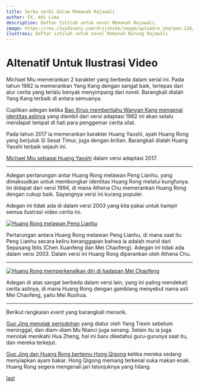 ```yaml
---
title: Serba serbi dalam Memanah Rajawali
author: FX. Adi Lima
description: Daftar Istilah untuk novel Memanah Rajawali.
image: https://res.cloudinary.com/drzjshskk/image/upload/e_sharpen:120/v1676716319/sdyxz/originals/loch-00_x3cshn.jpg
ilustrasi: Daftar istilah untuk novel Memanah Burung Rajawali 
---
```


# Altenatif Untuk Ilustrasi Video

Michael Miu memerankan 2 karakter yang berbeda dalam serial ini. Pada tahun 1982 ia memerankan
Yang Kang dengan sangat baik, terlepas dari alur cerita yang terlalu benyak menyimpang dari novel.
Barangkali dialah Yang Kang terbaik di antara semuanya.

Cuplikan adegan ketika [Bao Xiruo memberitahu Wanyan Kang mengenai identitas aslinya](https://youtube.com/clip/Ugkxy7xKguq-7HdjWJBy64aHmGiL2TJR0BD2) yang diambil dari versi adaptasi 1982 ini akan selalu mendapat tempat
di hati para penggemar cerita silat.

Pada tahun 2017 ia memerankan karakter Huang Yaoshi, ayah Huang Rong yang berjuluk Si Sesat Timur, juga
dengan brilian. Barangkali dialah Huang Yaoshi terbaik sejauh ini.

[Michael Miu sebagai Huang Yaoshi](https://youtube.com/clip/UgkxeApLV3_YIPb_2S_IGNJd8ejGd6irrl5j) dalam versi
adaptasi 2017.

***

Adegan pertarungan antar Huang Rong melawan Peng Lianhu, yang dimaksudkan untuk membongkar
identitas Huang Rong melalui kungfunya. Ini didapat dari versi 1994, di mana Athena Chu
memerankan Huang Rong dengan cukup baik. Sayangnya versi ini kurang populer.

Adegan ini tidak ada di dalam versi 2003 yang kita pakai untuk hampir semua ilustrasi video
cerita ini.

[![Huang Rong melawan Peng Lianhu](images/alt-huangrong-vs-peng-lianhu.jpg)](https://youtube.com/clip/UgkxS5OG5KJGB2_8HWzvod3DhQdtD5Y1tWUw)

Pertarungan antara Huang Rong melawan Peng Lianhu, di mana saat itu Peng Lianhu secara keliru beranggapan
bahwa ia adalah murid dari Sepasang Iblis (Chen Xuanfeng dan Mei Chaofeng). Adegan ini tidak ada dalam
versi 2003. Dalam versi ini Huang Rong diperankan oleh Athena Chu.

***

[![Huang Rong memperkenalkan diri di hadapan Mei Chaofeng](images/alt-huangrong-mei-chaofeng.jpg)](https://youtube.com/clip/UgkxcA1ei7v-sIH-tPn84JDnDXnyN7aDrSaq)

Adegan di atas sangat berbeda dalam versi lain, yang ini paling mendekati cerita aslinya, di mana Huang Rong
dengan gamblang menyebut nama asli Mei Chaofeng, yaitu Mei Ruohua. 

***

Berikut rangkaian _event_ yang barangkali menarik.

[Guo Jing menolak perjodohan](https://youtube.com/clip/UgkxjAafGnYDuCUtA8Mz-B7jWBNHaSs7quNG) yang diatur oleh
Yang Tiexin sebelum meninggal, dan diam-diam Mu Nianci juga senang. Selain itu ia juga menolak menikahi
Hua Zheng, hal ini baru diketahui guru-gurunya saat itu, dan mereka terkejut.

[Guo Jing dan Huang Rong bertemu Hong Qigong](https://youtube.com/clip/Ugkx1thtpvopd3XXwJAqn5B3xGf7l5kwsfT7) ketika 
mereka sedang menyiapkan ayam bakar. Hong Qigong memang terkenal suka makan enak. Huang Rong segera mengenali
jari telunjuknya yang hilang.

[last](https://youtu.be/CJul4PqZ4Jg?list=PL9K8ksI6u301KgjiQnwMdcqVJ9NeK5781&t=1939)

